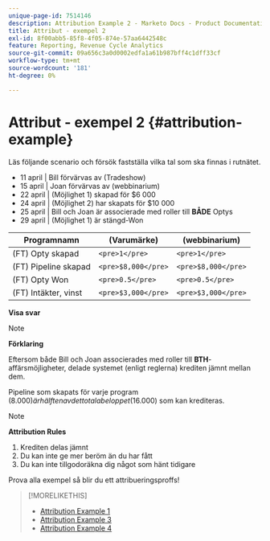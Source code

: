```yaml
---
unique-page-id: 7514146
description: Attribution Example 2 - Marketo Docs - Product Documentation
title: Attribut - exempel 2
exl-id: 8f00abb5-85f8-4f05-874e-57aa6442548c
feature: Reporting, Revenue Cycle Analytics
source-git-commit: 09a656c3a0d0002edfa1a61b987bff4c1dff33cf
workflow-type: tm+mt
source-wordcount: '181'
ht-degree: 0%

---
```


# Attribut - exempel 2 {#attribution-example}

Läs följande scenario och försök fastställa vilka tal som ska finnas i rutnätet.

* 11 april | Bill förvärvas av (Tradeshow)
* 15 april | Joan förvärvas av (webbinarium)
* 22 april | (Möjlighet 1) skapad för $6 000
* 24 april | (Möjlighet 2) har skapats för $10 000
* 25 april | Bill och Joan är associerade med roller till **BÅDE** Optys
* 29 april | (Möjlighet 1) är stängd-Won

| Programnamn | (Varumärke) | (webbinarium) |
|---|---|---|
| (FT) Opty skapad | `<pre>1</pre>` | `<pre>1</pre>` |
| (FT) Pipeline skapad | `<pre>$8,000</pre>` | `<pre>$8,000</pre>` |
| (FT) Opty Won | `<pre>0.5</pre>` | `<pre>0.5</pre>` |
| (FT) Intäkter, vinst | `<pre>$3,000</pre>` | `<pre>$3,000</pre>` |

**Visa svar**

>[!NOTE]
>
>**Förklaring**
>
>Eftersom både Bill och Joan associerades med roller till **BTH**-affärsmöjligheter, delade systemet (enligt reglerna) krediten jämnt mellan dem.
>
>Pipeline som skapats för varje program ($8.000) är hälften av det totala beloppet ($16.000) som kan krediteras.

>[!NOTE]
>
>**Attribution Rules**
>
>1. Krediten delas jämnt
>1. Du kan inte ge mer beröm än du har fått
>1. Du kan inte tillgodoräkna dig något som hänt tidigare

Prova alla exempel så blir du ett attribueringsproffs!

>[!MORELIKETHIS]
>
>* [Attribution Example 1](/help/marketo/product-docs/reporting/revenue-cycle-analytics/revenue-tools/attribution/attribution-example-1.md)
>* [Attribution Example 3](/help/marketo/product-docs/reporting/revenue-cycle-analytics/revenue-tools/attribution/attribution-example-3.md)
>* [Attribution Example 4](/help/marketo/product-docs/reporting/revenue-cycle-analytics/revenue-tools/attribution/attribution-example-4.md)
